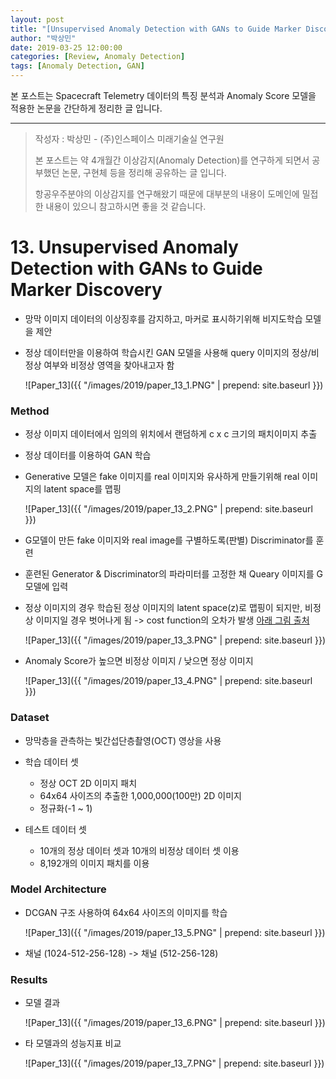 ```yaml
---
layout: post
title: "[Unsupervised Anomaly Detection with GANs to Guide Marker Discovery] Paper Review"
author: "박상민"
date: 2019-03-25 12:00:00
categories: [Review, Anomaly Detection]
tags: [Anomaly Detection, GAN]
---
```


본 포스트는 Spacecraft Telemetry 데이터의 특징 분석과 Anomaly Score 모델을 적용한 논문을 간단하게 정리한 글 입니다.

---

> 작성자 : 박상민 - (주)인스페이스 미래기술실 연구원 
>
> 본 포스트는 약 4개월간 이상감지(Anomaly Detection)를 연구하게 되면서 공부했던 논문, 구현체 등을 정리해 공유하는 글 입니다. 
>
> 항공우주분야의 이상감지를 연구해왔기 때문에 대부분의 내용이 도메인에 밀접한 내용이 있으니 참고하시면 좋을 것 같습니다.


# 13. Unsupervised Anomaly Detection with GANs to Guide Marker Discovery

* 망막 이미지 데이터의 이상징후를 감지하고, 마커로 표시하기위해 비지도학습 모델을 제안

* 정상 데이터만을 이용하여 학습시킨 GAN 모델을 사용해 query 이미지의 정상/비정상 여부와 비정상 영역을 찾아내고자 함  
  
   ![Paper_13]({{ "/images/2019/paper_13_1.PNG" | prepend: site.baseurl }})


### __Method__

* 정상 이미지 데이터에서 임의의 위치에서 랜덤하게 c x c 크기의 패치이미지 추출

* 정상 데이터를 이용하여 GAN 학습 

* Generative 모델은 fake 이미지를 real 이미지와 유사하게 만들기위해 real 이미지의 latent space를 맵핑  
   
    ![Paper_13]({{ "/images/2019/paper_13_2.PNG" | prepend: site.baseurl }})

* G모델이 만든 fake 이미지와 real image를 구별하도록(판별) Discriminator를 훈련

* 훈련된 Generator & Discriminator의 파라미터를 고정한 채 Queary 이미지를 G모델에 입력

* 정상 이미지의 경우 학습된 정상 이미지의 latent space(z)로 맵핑이 되지만, 비정상 이미지일 경우 벗어나게 됨 -> cost function의 오차가 발생 [아래 그림 출처](https://www.slideshare.net/ssuser06e0c5/anomaly-detection-using-deep-one-class-classifier)  
  
    ![Paper_13]({{ "/images/2019/paper_13_3.PNG" | prepend: site.baseurl }})


* Anomaly Score가 높으면 비정상 이미지 / 낮으면 정상 이미지
  
    ![Paper_13]({{ "/images/2019/paper_13_4.PNG" | prepend: site.baseurl }})


### Dataset

* 망막층을 관측하는 빛간섭단층촬영(OCT) 영상을 사용

* 학습 데이터 셋
   * 정상 OCT 2D 이미지 패치
   * 64x64 사이즈의 추출한 1,000,000(100만) 2D 이미지
   * 정규화(-1 ~ 1) 

* 테스트 데이터 셋
   * 10개의 정상 데이터 셋과 10개의 비정상 데이터 셋 이용
   * 8,192개의 이미지 패치를 이용

### Model Architecture

* DCGAN 구조 사용하여 64x64 사이즈의 이미지를 학습   
  
    ![Paper_13]({{ "/images/2019/paper_13_5.PNG" | prepend: site.baseurl }})


* 채널 (1024-512-256-128) -> 채널 (512-256-128)

### Results

* 모델 결과

    ![Paper_13]({{ "/images/2019/paper_13_6.PNG" | prepend: site.baseurl }})

* 타 모델과의 성능지표 비교  
  
    ![Paper_13]({{ "/images/2019/paper_13_7.PNG" | prepend: site.baseurl }})

